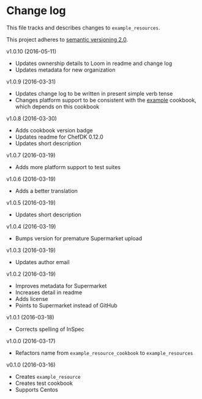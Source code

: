 # Change log

This file tracks and describes changes to `example_resources`.

This project adheres to [semantic versioning 2.0][semver].

v1.0.10 (2016-05-11)

- Updates ownership details to Loom in readme and change log
- Updates metadata for new organization

v1.0.9 (2016-03-31)

- Updates change log to be written in present simple verb tense
- Changes platform support to be consistent with the [example][example] cookbook, which depends on this cookbook

v1.0.8 (2016-03-30)

- Adds cookbook version badge
- Updates readme for ChefDK 0.12.0
- Updates short description

v1.0.7 (2016-03-19)

- Adds more platform support to test suites

v1.0.6 (2016-03-19)

- Adds a better translation

v1.0.5 (2016-03-19)

- Updates short description

v1.0.4 (2016-03-19)

- Bumps version for premature Supermarket upload

v1.0.3 (2016-03-19)

- Updates author email

v1.0.2 (2016-03-19)

- Improves metadata for Supermarket
- Increases detail in readme
- Adds license
- Points to Supermarket instead of GitHub

v1.0.1 (2016-03-18)

- Corrects spelling of InSpec

v1.0.0 (2016-03-17)

- Refactors name from `example_resource_cookbook` to `example_resources`

v0.1.0 (2016-03-16)

- Creates `example_resource`
- Creates test cookbook
- Supports Centos

[semver]: http://semver.org/
[example]: https://supermarket.chef.io/cookbooks/example
